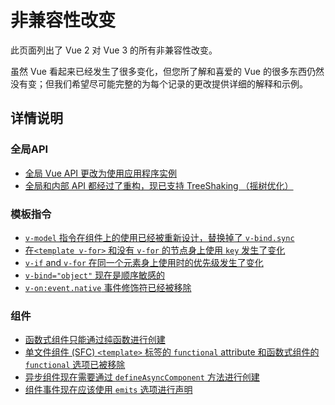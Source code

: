 # 非兼容性改变

此页面列出了 Vue 2 对 Vue 3 的所有非兼容性改变。

虽然 Vue 看起来已经发生了很多变化，但您所了解和喜爱的 Vue 的很多东西仍然没有变；但我们希望尽可能完整的为每个记录的更改提供详细的解释和示例。

<!-- TODO -->



## 详情说明

### 全局API

- [全局 Vue API 更改为使用应用程序实例](./global-api.html)
- [全局和内部 API 都经过了重构，现已支持 TreeShaking （摇树优化）](./global-api-treeshaking.html)



### 模板指令

- [`v-model` 指令在组件上的使用已经被重新设计，替换掉了  `v-bind.sync`](./v-model.html)
- [在`<template v-for>`  和没有 `v-for` 的节点身上使用 `key` 发生了变化 ](./key-attribute.html)
- [`v-if` and `v-for` 在同一个元素身上使用时的优先级发生了变化](./v-if-v-for.html)
- [`v-bind="object"` 现在是顺序敏感的](./v-bind.html)
- [`v-on:event.native` 事件修饰符已经被移除](./v-on-native-modifier-removed)



### 组件

- [函数式组件只能通过纯函数进行创建](./functional-components.html)
- [单文件组件 (SFC) `<template>` 标签的  `functional` attribute 和函数式组件的 `functional` 选项已被移除](./functional-components.html)
- [异步组件现在需要通过 `defineAsyncComponent` 方法进行创建](./async-components.html)
- [组件事件现在应该使用 `emits` 选项进行声明](./emits-option.html)

